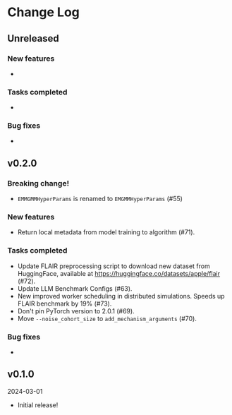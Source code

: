 # Change Log

## Unreleased

### New features

* 

### Tasks completed

* 

### Bug fixes

* 


## v0.2.0

### Breaking change!

* `EMMGMMHyperParams` is renamed to `EMGMMHyperParams` (#55)

### New features

* Return local metadata from model training to algorithm (#71).

### Tasks completed

* Update FLAIR preprocessing script to download new dataset from HuggingFace, available at https://huggingface.co/datasets/apple/flair (#72).
* Update LLM Benchmark Configs (#63).
* New improved worker scheduling in distributed simulations. Speeds up FLAIR benchmark by 19% (#73).
* Don't pin PyTorch version to 2.0.1 (#69).
* Move `--noise_cohort_size` to `add_mechanism_arguments` (#70).

### Bug fixes

* 


## v0.1.0

2024-03-01

* Initial release!
